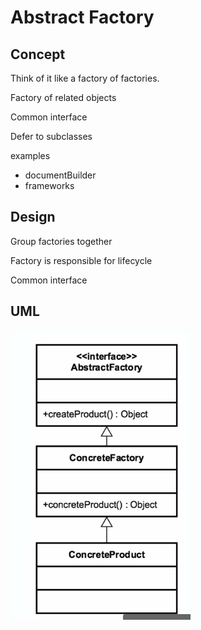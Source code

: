# Abstract Factory

## Concept
Think of it like a factory of factories.

Factory of related objects

Common interface 

Defer to subclasses

examples
* documentBuilder
* frameworks

## Design
Group factories together

Factory is responsible for lifecycle

Common interface

## UML
![abstractFactory](abstractFactory.png)

